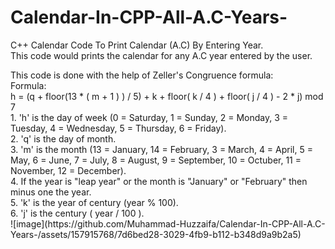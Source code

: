# Calendar-In-CPP-All-A.C-Years-
C++ Calendar Code To Print Calendar (A.C) By Entering Year.
<br>
This code would prints the calendar for any A.C year entered by the user.
<br>
<div>
  This code is done with the help of Zeller's Congruence formula:
  <div>
    Formula:
    <br>
    h = (q + floor(13 * ( m + 1 ) ) / 5) + k + floor( k / 4 ) + floor( j / 4 ) - 2 * j) mod 7
  </div>
  <div>
    1. 'h' is the day of week (0 = Saturday, 1 = Sunday, 2 = Monday, 3 = Tuesday, 4 = Wednesday, 5 = Thursday, 6 = Friday).
    <br>
    2. 'q' is the day of month.
    <br>
    3. 'm' is the  month (13 = January, 14 = February, 3 = March, 4 = April, 5 = May, 6 = June, 7 = July, 8 = August, 9 = September, 10 = Octuber, 11 = November, 12 = December).
    <br>
    4. If the year is "leap year" or the month is "January" or "February" then minus one the year.
    <br>
    5. 'k' is the year of century (year % 100).
    <br>
    6. 'j' is the century ( year / 100 ).
  </div>
</div>
![image](https://github.com/Muhammad-Huzzaifa/Calendar-In-CPP-All-A.C-Years-/assets/157915768/7d6bed28-3029-4fb9-b112-b348d9a9b2a5)
